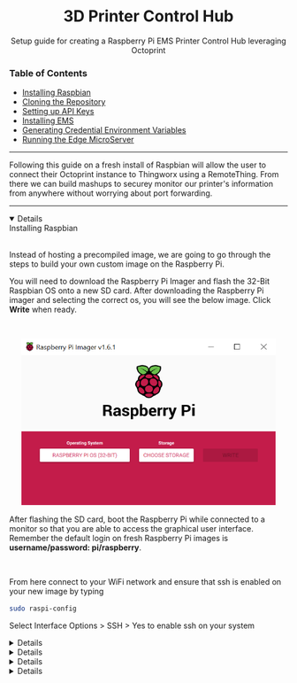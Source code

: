 <h1 align="center">3D Printer Control Hub</h1>
<p align="center">Setup guide for creating a Raspberry Pi EMS Printer Control Hub leveraging Octoprint</p> 


### Table of Contents  
* [Installing Raspbian](#raspbian)
* [Cloning the Repository](#printerControl)
* [Setting up API Keys](#keys)
* [Installing EMS](#ems)
* [Generating Credential Environment Variables](#credentials)
* [Running the Edge MicroServer](#run) 
---
Following this guide on a fresh install of Raspbian will allow the user to connect their Octoprint instance to Thingworx using a RemoteThing. From there we can build mashups to securey monitor
our printer's information from anywhere without worrying about port forwarding. 

---





<a name="raspbian"/>

<details open>
<summary>Installing Raspbian</summary>
<br>
  
Instead of hosting a precompiled image, we are going to go through the steps to build your own custom image on the Raspberry Pi.

You will need to download the Raspberry Pi Imager and flash the 32-Bit Raspbian OS onto a new SD card. After downloading the Raspberry Pi imager and selecting the correct os, you will see the below image. Click **Write** when ready.
  
<br>

<p align="center">
  <img width="460" height="300" src="https://github.com/PTC-Education/RPi-EdgeMicroserver/blob/main/3D-Printer-Control-Hub/images/raspbian-32bit.png" />
</p>

After flashing the SD card, boot the Raspberry Pi while connected to a monitor so that you are able to access the graphical user interface. Remember the default login on fresh Raspberry Pi images is **username/password: pi/raspberry**. 
  
<br>

From here connect to your WiFi network and ensure that ssh is enabled on your new image by typing 

```bash
sudo raspi-config
```

Select Interface Options > SSH > Yes to enable ssh on your system

</details>  



<a name="python3"/>


<details close>
  <summary>Python3 Default Setup</summary>
<br>
  
The core of this printer control application is built off of a series of python3 scripts that are called via callback functions in our predefined services. In order for the EMS to accurately call these scripts we must ensure that the Raspberry Pi is setup to call python3 on default. 

<br>
  
In order to do this we will make use of a script made by Adafruit. The below commands will install the libraries for adafruit sensors and also set the default to python3. Answer yes to the prompts and wait for the process to complete
    
```bash
cd ~
sudo pip3 install --upgrade adafruit-python-shell
wget https://raw.githubusercontent.com/adafruit/Raspberry-Pi-Installer-Scripts/master/raspi-blinka.py
sudo python3 raspi-blinka.py
```
</details>




<a name="printerControl" />

<details close> 
<summary>Cloning the Repository</summary>
<br>

In order to make sure that the EMS and custom python scripts can find each other we will place all of our files in the root directory. Now we are going to clone with repository into our root folder using the below bash commands.
```bash
# Move to your root directory
cd 

# Clone this repository to your root directory. 
git clone "https://github.com/PTC-Education/RPi-EdgeMicroserver.git"
```

When cloning the repository you may have to enter your Github credentials, enter your username and password in order to authenticate the download command. Once completed, you can traverse to the **3D-Printer-Control-Hub** subfolder and investigate the folder structure. 

```bash 
cd RPi-EdgeMicroserver/3D-Printer-Control-Hub/

ls

# --- output folders ---

# - template - stores the PiTemplate.lua for the Remote Thing

# - scripts - stores all of the Python scripts driving the EMS connection

# - images - assets for the readme documentation

----------------------
```
</details>





<a name="keys" /> 

<details close>
  <summary>Setting up Keys</summary>
  
Now that the repository has been downloaded we need to load our app keys into a keys.txt so that they will be accessible to the EMS when it is monitoring our printer instance. Included in the 3D-Printer-Control-Hub is a bash script, setup.sh, that should be run with the below command:

```bash
bash setup.sh
```

By running this script you will be prompted to enter your Thingworx, Onshape, and Octoprint credentials. These credentials will be persistently stored in the security folder of this repository in keys.txt

Before moving on to the next steps lets make sure that we accurately wrote out the api keys to the keys.txt file. In a new terminal window enter the below commands to view and verify the generated keys.txt file.

```bash
cd
  
sudo nano RPi-EdgeMicroserver/3D-Printer-Control-Hub/security/keys.txt
```
Once our api keys have been verified we can move on to install the Edge Microserver

</details>





<a name="ems"/>

<details close>
  <summary>Installing EMS</summary>
For the first package, you can download the Edge MicroServer from the [Edge MicroServer Download](https://developer.thingworx.com/resources/guides/thingworx-raspberry-pi-quickstart) link. The download is hosted within the Thingworx Developer Portal, so you will need to make an account and find the download link inside. 

This tutorial is a great walk through on how to setup your EMS, so we will follow through the tutorial, but pause occasionally to make a few steps easier.

On step 2 download the EMS .zip file and drag from the Downloads folder to the root folder one level up. 

From here you can continue and unzip folder, feel free to remove the downloaded zip file with

```bash 
rm MED-61060-CD-054_SP9_Microserver-Linux-arm-hwfpu-openssl-5-4-6-1154.zip
```

### Step 4. Configuring the EMS

  In this step you are tasked to create a config.json file. A template config file has been place in this repository so you wil jsut have to edit the Thinworx Host and App Key information.
  
  ```bash
  -- Move to the config folder 
  cd RPi-EdgeMicroserver/3D-Printer-Control-Hub/config/
  
  -- Copy the config.json file to the microserver configuration subfolder
  cp config.json ~/microserver/etc
  ```
  
 Open the config.json file and enter your information. Once completed you can progress to Step 5 of the tutorial. 
 
### Step 5. Configuring Lua Script Resource

```bash
-- Move to the config folder 
  cd RPi-EdgeMicroserver/3D-Printer-Control-Hub/config/
  
  -- Copy the config.lua file to the microserver configuration subfolder
  cp config.lua ~/microserver/etc
```

### Step 7. Configure Template File

```bash
  -- Move to the config folder 
  cd RPi-EdgeMicroserver/3D-Printer-Control-Hub/template/
  
  -- Copy the config.lua file to the microserver configuration subfolder
  cp PiTemplate.lua ~/microserver/etc/custom/templates
```
  
---

After completing the move to the root folder continue with the Thingworx Developer Portal until you get to step 4 in configuring your EMS. 

In order to streamline the process 

3. Now that you have the EMS downloaded we need to load our app keys and Thingworx host information into our environment variables so that they will be accessible to all python scripts. Included in this repository is a bash script, setup.sh, that will be run as 

```bash
source setup.sh
```

By running this script you will be prompted to enter your Thingworx, Onshape, and Octoprint credentials. These credentials will be persistently stored in your environment variables, but you will need to close out of your current terminal window for changes to take effect. 
---
  
</details>



<a name="properties"/>
